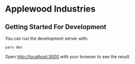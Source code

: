 # Applewood Industries

## Getting Started For Development

You can run the development server with:

```bash
yarn dev
```

Open [http://localhost:3000](http://localhost:3000) with your browser to see the result.
